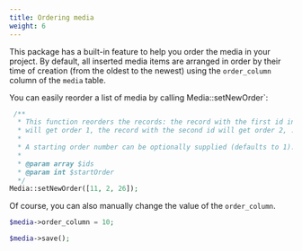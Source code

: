 ```yaml
---
title: Ordering media
weight: 6
---
```


This package has a built-in feature to help you order the media in your project. By default, all inserted media items are arranged in order by their time of creation (from the oldest to the newest) using the `order_column` column of the `media` table.

You can easily reorder a list of media by calling  ̀Media::setNewOrder`:

```php
 /**
  * This function reorders the records: the record with the first id in the array
  * will get order 1, the record with the second id will get order 2, ...
  *
  * A starting order number can be optionally supplied (defaults to 1).
  *
  * @param array $ids
  * @param int $startOrder
  */
Media::setNewOrder([11, 2, 26]);
```

Of course, you can also manually change the value of the `order_column`.

```php
$media->order_column = 10;

$media->save();
```
